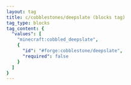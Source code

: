 ```yaml
---
layout: tag
title: c/cobblestones/deepslate (blocks tag)
tag_type: blocks
tag_content: {
  "values": [
    "minecraft:cobbled_deepslate",
    {
      "id": "#forge:cobblestone/deepslate",
      "required": false
    }
  ]
}
---
```

